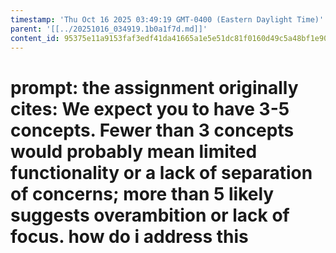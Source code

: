 ```yaml
---
timestamp: 'Thu Oct 16 2025 03:49:19 GMT-0400 (Eastern Daylight Time)'
parent: '[[../20251016_034919.1b0a1f7d.md]]'
content_id: 95375e11a9153faf3edf41da41665a1e5e51dc81f0160d49c5a48bf1e907b986
---
```


# prompt: the assignment originally cites: We expect you to have 3-5 concepts. Fewer than 3 concepts would probably mean limited functionality or a lack of separation of concerns; more than 5 likely suggests overambition or lack of focus. how do i address this
